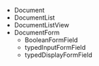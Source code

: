 * Document
* DocumentList
* DocumentListView
* DocumentForm
    * BooleanFormField
    * typedInputFormField
    * typedDisplayFormField
    
